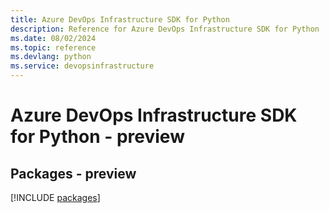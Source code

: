 ```yaml
---
title: Azure DevOps Infrastructure SDK for Python
description: Reference for Azure DevOps Infrastructure SDK for Python
ms.date: 08/02/2024
ms.topic: reference
ms.devlang: python
ms.service: devopsinfrastructure
---
```

# Azure DevOps Infrastructure SDK for Python - preview
## Packages - preview
[!INCLUDE [packages](devops-infrastructure-index.md)]